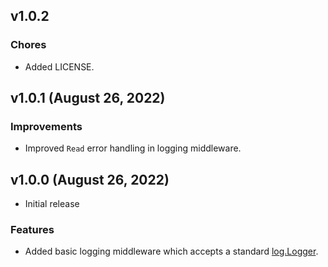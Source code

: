 ## v1.0.2

### Chores

- Added LICENSE.

## v1.0.1 (August 26, 2022)

### Improvements

- Improved `Read` error handling in logging middleware.

## v1.0.0 (August 26, 2022)

- Initial release

### Features

- Added basic logging middleware which accepts a standard [log.Logger](https://pkg.go.dev/log@go1.19#Logger).
